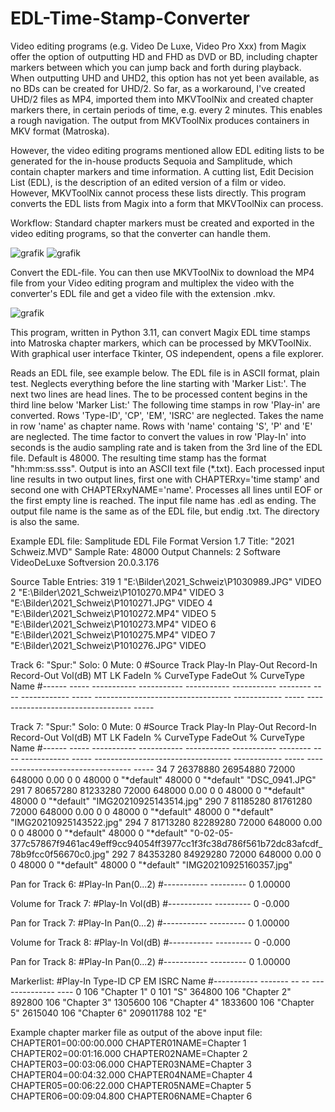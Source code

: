 # EDL-Time-Stamp-Converter
Video editing programs (e.g. Video De Luxe, Video Pro Xxx) from Magix offer the option of outputting HD and FHD as DVD or BD, including chapter markers between which you can jump back and forth during playback. When outputting UHD and UHD2, this option has not yet been available, as no BDs can be created for UHD/2.
So far, as a workaround, I've created UHD/2 files as MP4, imported them into MKVToolNix and created chapter markers there, in certain periods of time, e.g. every 2 minutes. This enables a rough navigation. The output from MKVToolNix produces containers in MKV format (Matroska).

However, the video editing programs mentioned allow EDL editing lists to be generated for the in-house products Sequoia and Samplitude, which contain chapter markers and time information. A cutting list, Edit Decision List (EDL), is the description of an edited version of a film or video. However, MKVToolNix cannot process these lists directly. This program converts the EDL lists from Magix into a form that MKVToolNix can process.

Workflow: Standard chapter markers must be created and exported in the video editing programs, so that the converter can handle them.

![grafik](https://github.com/BraweProg/EDL-Time-Stamp-Converter/assets/125688979/00f9ccbf-0a2e-4c65-935b-7d8c63d666c7)
![grafik](https://github.com/BraweProg/EDL-Time-Stamp-Converter/assets/125688979/3e57bb51-d7cc-48e8-9e82-427992a27637)

Convert the EDL-file. You can then use MKVToolNix to download the MP4 file from your Video editing program and multiplex the video with the converter's EDL file and get a video file with the extension .mkv.

![grafik](https://github.com/BraweProg/EDL-Time-Stamp-Converter/assets/125688979/e88a6464-07fd-443f-b565-822ed9150f4b)

This program, written in Python 3.11, can convert Magix EDL time stamps into Matroska chapter markers, which can be processed by MKVToolNix.
With graphical user interface Tkinter, OS independent, opens a file explorer.

Reads an EDL file, see example below. The EDL file is in ASCII format, plain test. Neglects everything before the line starting with 'Marker List:'.
The next two lines are head lines. The to be processed content begins in the third line below 'Marker List:'
The following time stamps in row 'Play-in' are converted. Rows 'Type-ID', 'CP', 'EM', 'ISRC' are neglected. Takes the name in row 'name' as chapter name.
Rows with 'name' containg 'S', 'P' and 'E' are neglected. The time factor to convert the values in row 'Play-In' into seconds is the audio sampling rate
and is taken from the 3rd line of the EDL file. Default is 48000. The resulting time stamp has the format "hh:mm:ss.sss".
Output is into an ASCII text file (*.txt). Each processed input line results in two output lines, first one with CHAPTERxy='time stamp' and second one with CHAPTERxyNAME='name'.
Processes all lines until EOF or the first empty line is reached.
The input file name has .edl as ending. The output file name is the same as of the EDL file, but endig .txt. The directory is also the same.

Example EDL file:
Samplitude EDL File Format Version 1.7 
Title: "2021 Schweiz.MVD" 
Sample Rate: 48000 
Output Channels: 2 
Software VideoDeLuxe 
Softversion 20.0.3.176 

Source Table Entries: 319 
   1 "E:\Bilder\2021_Schweiz\P1030989.JPG" VIDEO
   2 "E:\Bilder\2021_Schweiz\P1010270.MP4" VIDEO
   3 "E:\Bilder\2021_Schweiz\P1010271.JPG" VIDEO
   4 "E:\Bilder\2021_Schweiz\P1010272.MP4" VIDEO
   5 "E:\Bilder\2021_Schweiz\P1010273.MP4" VIDEO
   6 "E:\Bilder\2021_Schweiz\P1010275.MP4" VIDEO
   7 "E:\Bilder\2021_Schweiz\P1010276.JPG" VIDEO

Track 6: "Spur:" Solo: 0 Mute: 0 
#Source Track Play-In     Play-Out    Record-In   Record-Out  Vol(dB)  MT LK FadeIn       %     CurveType                          FadeOut      %     CurveType                          Name
#------ ----- ----------- ----------- ----------- ----------- -------- -- -- ------------ ----- ---------------------------------- ------------ ----- ---------------------------------- -----

Track 7: "Spur:" Solo: 0 Mute: 0 
#Source Track Play-In     Play-Out    Record-In   Record-Out  Vol(dB)  MT LK FadeIn       %     CurveType                          FadeOut      %     CurveType                          Name
#------ ----- ----------- ----------- ----------- ----------- -------- -- -- ------------ ----- ---------------------------------- ------------ ----- ---------------------------------- -----
     34     7    26378880    26954880       72000      648000     0.00  0  0        48000     0 "*default"                                48000     0 "*default"                         "DSC_0941.JPG"
    291     7    80657280    81233280       72000      648000     0.00  0  0        48000     0 "*default"                                48000     0 "*default"                         "IMG20210925143514.jpg"
    290     7    81185280    81761280       72000      648000     0.00  0  0        48000     0 "*default"                                48000     0 "*default"                         "IMG20210925143522.jpg"
    294     7    81713280    82289280       72000      648000     0.00  0  0        48000     0 "*default"                                48000     0 "*default"                         "0-02-05-377c57867f9461ac49eff9cc94054ff3977cc1f3fc38d786f561b72dc83afcdf_78b9fcc0f56670c0.jpg"
    292     7    84353280    84929280       72000      648000     0.00  0  0        48000     0 "*default"                                48000     0 "*default"                         "IMG20210925160357.jpg"

Pan for Track 6:
#Play-In      Pan(0...2)
#----------- ---------
           0   1.00000

Volume for Track 7:
#Play-In       Vol(dB)
#----------- ---------
           0    -0.000

Pan for Track 7:
#Play-In      Pan(0...2)
#----------- ---------
           0   1.00000

Volume for Track 8:
#Play-In       Vol(dB)
#----------- ---------
           0    -0.000

Pan for Track 8:
#Play-In      Pan(0...2)
#----------- ---------
           0   1.00000


Markerlist:
#Play-In     Type-ID CP EM ISRC           Name
#----------- ------- -- -- -------------- ----
           0     106                      "Chapter 1"
           0     101                      "S"
      364800     106                      "Chapter 2"
      892800     106                      "Chapter 3"
     1305600     106                      "Chapter 4"
     1833600     106                      "Chapter 5"
     2615040     106                      "Chapter 6"
   209011788     102                      "E"

Example chapter marker file as output of the above input file:
CHAPTER01=00:00:00.000
CHAPTER01NAME=Chapter 1
CHAPTER02=00:01:16.000
CHAPTER02NAME=Chapter 2
CHAPTER03=00:03:06.000
CHAPTER03NAME=Chapter 3
CHAPTER04=00:04:32.000
CHAPTER04NAME=Chapter 4
CHAPTER05=00:06:22.000
CHAPTER05NAME=Chapter 5
CHAPTER06=00:09:04.800
CHAPTER06NAME=Chapter 6
